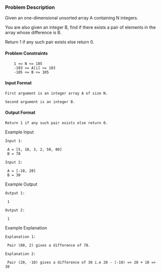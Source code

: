 ### Problem Description

Given an one-dimensional unsorted array A containing N integers.

You are also given an integer B, find if there exists a pair of elements in the array whose difference is B.

Return 1 if any such pair exists else return 0.



#### Problem Constraints

```
    1 <= N <= 105
    -103 <= A[i] <= 103
    -105 <= B <= 105
```


#### Input Format

```
First argument is an integer array A of size N.

Second argument is an integer B.
```


#### Output Format

```
Return 1 if any such pair exists else return 0.
```

Example Input

```
Input 1:

 A = [5, 10, 3, 2, 50, 80]
 B = 78

Input 2:

 A = [-10, 20]
 B = 30
```


Example Output

```
Output 1:

 1

Output 2:

 1
```

Example Explanation

```
Explanation 1:

 Pair (80, 2) gives a difference of 78.

Explanation 2:

 Pair (20, -10) gives a difference of 30 i.e 20 - (-10) => 20 + 10 => 30
```
